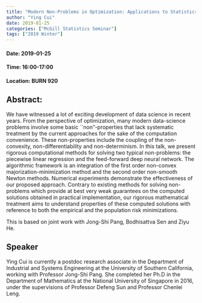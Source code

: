 ```yaml
---
title: "Modern Non-Problems in Optimization: Applications to Statistics and Machine Learning"
author: "Ying Cui"
date: 2019-01-25
categories: ["McGill Statistics Seminar"]
tags: ["2019 Winter"]
---
```


#### Date: 2019-01-25
#### Time: 16:00-17:00
#### Location: BURN 920

## Abstract:

We have witnessed a lot of exciting development of data science in recent years. From the perspective of optimization, many modern data-science problems involve some basic ``non’’-properties that lack systematic treatment by the current approaches for the sake of the computation convenience. These non-properties include the coupling of the non-convexity, non-differentiability and non-determinism. In this talk, we present rigorous computational methods for solving two typical non-problems: the piecewise linear regression and the feed-forward deep neural network. The algorithmic framework is an integration of the first order non-convex majorization-minimization method and the second order non-smooth Newton methods. Numerical experiments demonstrate the effectiveness of our proposed approach. Contrary to existing methods for solving non-problems which provide at best very weak guarantees on the computed solutions obtained in practical implementation, our rigorous mathematical treatment aims to understand properties of these computed solutions with reference to both the empirical and the population risk minimizations.

This is based on joint work with Jong-Shi Pang, Bodhisattva Sen and Ziyu He.

## Speaker

Ying Cui is currently a postdoc research associate in the Department of Industrial and Systems Engineering at the University of Southern California, working with Professor Jong-Shi Pang. She completed her Ph.D in the Department of Mathematics at the National University of Singapore in 2016, under the supervisions of Professor Defeng Sun and Professor Chenlei Leng.